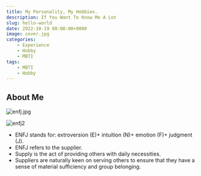 ```yaml
---
title: My Personality, My Hobbies.
description: If You Want To Know Me A Lot
slug: hello-world
date: 2022-10-19 00:00:00+0000
image: cover.jpg
categories:
    - Experience
    - Hobby
    - MBTI
tags:
    - MBTI
    - Hobby
---
```


## About Me

![enfj.jpg](https://wx2.sinaimg.cn/mw2000/007jG27Egy1h78ehvkeanj30sb0bvmxu.jpg)



![enfj2](https://wx4.sinaimg.cn/mw2000/007jG27Egy1h78ehvs31zj30sb0bvjw8.jpg)

- ENFJ stands for: extroversion (E)+ intuition (N)+ emotion (F)+ judgment (J). 
- ENFJ refers to the supplier.
-  Supply is the act of providing others with daily necessities. 
- Suppliers are naturally keen on serving others to ensure that they have a sense of material sufficiency and group belonging.

